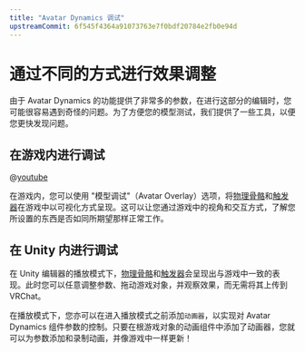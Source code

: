 ```yaml
---
title: "Avatar Dynamics 调试"
upstreamCommit: 6f545f4364a91073763e7f0bdf20784e2fb0e94d
---
```


# 通过不同的方式进行效果调整

由于 Avatar Dynamics 的功能提供了非常多的参数，在进行这部分的编辑时，您可能很容易遇到奇怪的问题。为了方便您的模型测试，我们提供了一些工具，以便您更快发现问题。

## 在游戏内进行调试

@[youtube](8hqDquZWvhY)

在游戏内，您可以使用 "模型调试"（Avatar Overlay）选项，将[物理骨骼](/creators.vrchat.com/avatars/avatar-dynamics/physbones)和[触发器](/creators.vrchat.com/avatars/avatar-dynamics/contacts)在游戏中以可视化方式呈现。这可以让您通过游戏中的视角和交互方式，了解您所设置的东西是否如同所期望那样正常工作。

## 在 Unity 内进行调试
在 Unity 编辑器的播放模式下，[物理骨骼](/creators.vrchat.com/avatars/avatar-dynamics/physbones)和[触发器](/creators.vrchat.com/avatars/avatar-dynamics/contacts)会呈现出与游戏中一致的表现。此时您可以任意调整参数、拖动游戏对象，并观察效果，而无需将其上传到 VRChat。

在播放模式下，您亦可以在进入播放模式之前添加`动画器`，以实现对 Avatar Dynamics 组件参数的控制。只要在根游戏对象的动画组件中添加了动画器，您就可以为参数添加和录制动画，并像游戏中一样更新！
